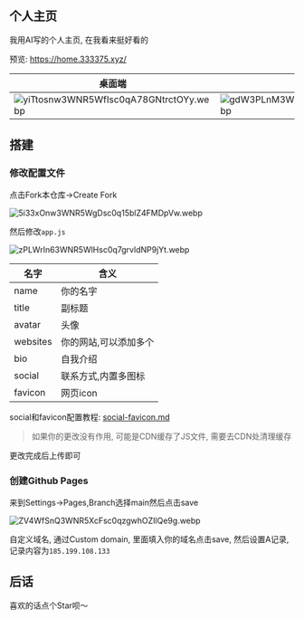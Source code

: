 ## 个人主页

我用AI写的个人主页, 在我看来挺好看的

预览: https://home.333375.xyz/

|桌面端|手机端|
|---|---|
|![yiTtosnw3WNR5WfIsc0qA78GNtrctOYy.webp](https://www.nodeimage.com/i/8512/yiTtosnw3WNR5WfIsc0qA78GNtrctOYy.png)|![gdW3PLnM3WNR5WiIsc0qzAqscR2aRtxw.webp](https://www.nodeimage.com/i/8512/gdW3PLnM3WNR5WiIsc0qzAqscR2aRtxw.png)|

## 搭建

### 修改配置文件

点击Fork本仓库->Create Fork

![5i33xOnw3WNR5WgDsc0q15blZ4FMDpVw.webp](https://www.nodeimage.com/i/8512/5i33xOnw3WNR5WgDsc0q15blZ4FMDpVw.png)

然后修改`app.js`

![zPLWrIn63WNR5WlHsc0q7grvldNP9jYt.webp](https://www.nodeimage.com/i/8512/zPLWrIn63WNR5WlHsc0q7grvldNP9jYt.png)

|名字|含义|
|---|---|
|name|你的名字|
|title|副标题|
|avatar|头像|
|websites|你的网站,可以添加多个|
|bio|自我介绍|
|social|联系方式,内置多图标|
|favicon|网页icon|

social和favicon配置教程: [social-favicon.md](/social-favicon.md)

> 如果你的更改没有作用, 可能是CDN缓存了JS文件, 需要去CDN处清理缓存

更改完成后上传即可

### 创建Github Pages

来到Settings->Pages,Branch选择main然后点击save

![ZV4WfSnQ3WNR5XcFsc0qzgwhOZIlQe9g.webp](https://www.nodeimage.com/i/8512/ZV4WfSnQ3WNR5XcFsc0qzgwhOZIlQe9g.png)

自定义域名, 通过Custom domain, 里面填入你的域名点击save, 然后设置A记录, 记录内容为`185.199.108.133`

## 后话

喜欢的话点个Star呗～
